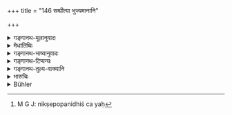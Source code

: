 +++
title = "146 सम्प्रीत्या भुज्यमानानि"

+++

<details><summary>गङ्गानथ-मूलानुवादः</summary>

Things used through favour are never forfeited; such as a milch cow, a camel, an ox or the animal that is made over for breaking in.—(146)
</details>

<details><summary>मेधातिथिः</summary>

प्रीतिर् एव **संप्रीतिः** । तया हेतुभूतयोपभुज्यन्ते धेन्वादयस् ते **न नश्यन्ति** । पूर्वस्वामिसंबन्धहान्या भोक्तुः स्वत्वापत्तिर् नाशः, स धेन्वादीनां प्रीत्या भुज्यमानानां न भवति । 

> <u>ननु च</u> सर्वस्यैवोपनिधेर् भोगेनापहारो नास्ति । वक्ष्यति "निक्षेपोपनिधिः स्त्रियः"[^२१७] (म्ध् ८.१४९) इति । को विशेषो धेन्वादीनाम् । 


[^२१७]:
     M G J: nikṣepopanidhiś ca yaḥ

<u>उच्यते</u> । यत्र दशवर्षो भोगः, न च स्वरूपनाशः, तत्र "यत् किंचित्" (म्ध् ८.१४७) इति सामान्यवचनेन प्राप्ते ऽपहारे उपनिधेः प्रतिषेधः । देन्वादीनां तूपनिधित्वम् एव नास्ति, अतः प्रतिषेधस्य नायं विषय इति स्याद् आशङ्का । आधाननिमित्तो[^२१८] हि धेनुशब्दो यदि परसंवत्सरे धेनुः स्यात्, परत उपसर्या यदि गर्भम् आदध्याद् धेनुत्वम् आपद्येत, तदा जनयेद् आशङ्काम् "अस्यैवेयम्, न देवदत्तस्य" । यतः प्रष्ठौही न भोग्या, प्रीतिसंभोग्यश् चोपनिधिः । येन स्वकैर् भोग्यं परिपाल्य[^२१९] पुनर् भुज्यमानं दृष्टम् । न पुनर् उपनिधेर् एतद् रूपम् । भोग्यो ह्य् उपनिधिः । असद्भावाद् भोग्यस्य च कीदृशगुणम् उपनिधित्वम् । उपनिधेश् चासौ प्रतिषेधः । तस्माद् उपनिधिरूपातिक्रमाद् असति तस्मिन् प्रतिषेधे यत्नान्तरम् उक्तम् ।   
**उष्ट्रा**दीनाम् अपि दशवर्षाणि भुज्यमानानाम् अवस्थान्तरापत्तिः । अतस् तत्रापि नोपनिधित्वम् । **वहन्न्** इति <u>केचिद्</u> अश्वविशेषणं मन्यन्ते । वृषस्य नायं विधिः । <u>अपरे</u> तु गर्दभाश्वतरार्थं मन्यन्ते । **दम्यो** बलीवर्दः । **प्रयुज्यते** वाहनार्थं यो दीयते ।


<u>अन्ये</u> तु पुनः प्रतिषेधं विकल्पार्थं मन्यन्ते । एतद् व्यतिरेकेणान्यस्योपनिधेर् अस्ति कादाचित्को ऽपहारः । तेन यद् वस्त्रादि प्रीत्या भुज्यते,[^२२०] यच् च[^२२१] परिक्षीणम्, तत्रास्त्य् एवापहारः[^२२२] । न हि प्रीत्या गृहीते वस्त्रे परिक्षीणे[^२२३] स्वामिनोपेक्ष्यते[^२२४] पुनर् अवसरो ऽस्ति- "देहि मे वस्त्रं विनाशितं त्वया तत्समेन मूल्येन संसाधय"[^२२५] इति ॥ ८.१४६ ॥
</details>

<details><summary>गङ्गानथ-भाष्यानुवादः</summary>

‘*Favour*’—friendliness. When such things as the ‘*Cow*’ and the rest are being used solely through the favour of the owner, they do not become ‘*forfeited*.’ ‘Forfeiture’ means the passing of the ownership of the former owner and the coming in of that of the person using them. And such ‘forfeiture’ does not take place in the case of the cow and other things being used through favour.

“As a matter of fact, in the case of all *deposits*, there is no forfeiture by mere using,—as is going to be declared under 149 below—wbat is the special feature there in the case of the cow and other things (that they should be separately specified)?”

Our answer is as follows:—The denial (in 149) of forfeiture in regard to deposits is in view of its possibility in accordance with the general law of forfeiture laid down in verse 147, which would be applicable to those cases also when the thing has been used for ten years without its losing its former shape.—So far as the cow and other animals are concerned, they cannot he articles of ‘deposit’; and hence people might be led to think that these do not come within the said prohibition (in 149). (Hence the necessity of emphasising the non-forfeiture of these separately.)

The name ‘milch cow’ is based upon the cow *giving milk*; this condition can last at best for one year; after which, becoming fit for the bull, she would cease to be ‘milch’ if she became pregnant; and after this, there might be an idea that she belongs to this person (who is keeping her) and not to Devadatta (to whom she really belonged); because what had been given by the latter for the use of the former was the cow calved for the ñrst time; and Devadatta allowed the man to use her and still continued to see her being used, in a form which is not the same as that of the animal that had been given in ‘deposit’; and hence the ‘deposit’ is that which is to ho used, and the use is not of that thing; under the circumstances, what sort of a ‘deposit’ would it be? And as the prohibition (under 149) pertains to ‘deposits,’ and the cow in question has ceased to be a ‘deposit’,—it was necessary to make a separate effort for precluding her forfeiture.

As regards the camel and other animals mentioned, after they have been used for ten years, they become entirely changed in shape. So that- these also would cease to be ‘deposits’ (in the true sense of the term).

‘*Vahan*,’ (‘ox’) has been taken by some as a participial adjective (meaning ‘riding’) qualifying the word ‘*horse*,’; they hold that what is here laid down does not apply to the *ox*. Others again take it as standing for the donkey, the mule and other beasts of burden.

‘*For breaking in*’—ox and other animals—‘*made over*’—given for that purpose. Others hold that the present verse serves the purpose of implying the optional character of the prohibition. In the case of ‘deposits’ other than those enumerated here, there is sometimes ‘forfeiture.’ for instance, when clothes are used through favour and become worn out, there is ‘forfeiture.’ for when a new clothing has been handed over for use, and it becomes worn out by use, there can be no opportunity for the former owner to say—‘Let me have my clothing,—if it has become worn out, let me have its price and thereby redeem the deposit.’—(146)
</details>

<details><summary>गङ्गानथ-टिप्पन्यः</summary>

This verse is quoted in *Smṛticandrikā* (Vyavahāra p. 157).
</details>

<details><summary>गङ्गानथ-तुल्य-वाक्यानि</summary>

*Bṛhaspati* (9.11).—‘A house, field, commodity or other property held by
a person other than the owner, is not lost to the owner by mere adverse
possession, if the possessor stands to him in the relation of a friend,
relative or kinsman.’
</details>

<details><summary>भारुचिः</summary>

आध्युपनिध्योः प्रकरणाद् एतद् ग्रहणम् । उक्तं हि "आधिश् चोपनिधिश् चोभौ न कालात्ययम् अर्हतः" । अथ वा संप्रीतिभोगवचनाद् उपनिधिर् अयम्, नाधिः । तथा च प्रीत्योपनिहितस्य चेत्य् एवंविधम् उपनिधिं वक्ष्यति । संप्रीत्या भुज्यमानो धेनूष्ट्राः वहन्तश् चाश्वादयः स्वं स्वम् अर्थं प्रयच्छन्ति । यश् च दम्यः प्रयुज्यते अवहन्न् अपि । एते न नश्यन्ति कदाचिद् अतिभोगेन । अथ वा संप्रीत्या भुज्यमानानि गृहादीन्य् उच्यन्ते । एभ्यस् त्व् अन्ये धेन्वादयो ऽपि प्रीतिभोग्या[ः नश्यन्ति ॥ ८.१४५ ॥
</details>

<details><summary>Bühler</summary>

146	Things used with friendly assent, a cow, a camel, a riding-horse, and (a beast) made over for breaking in, are never lost (to the owner).
</details>
